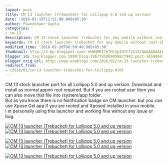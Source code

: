 ```yaml
---
layout: post
title: CM 13 launcher (Trebuchet) for Lollipop 5.0 and up version
date: '2016-01-19T11:51:00.000+05:30'
author: Pawneshwer Gupta
categories:
- cm-13
description: CM 13 stock launcher trebuchet for any mobile without root.CM 13 launcher for Lollipop rom
keywords: CM 13 stock launcher trebuchet for any mobile without root.CM 13 launcher for Lollipop rom
modified_time: '2016-02-20T06:50:40.985+05:30'
thumbnail: http://4.bp.blogspot.com/-eUWqMRT7mTM/Vp3UYC7vI3I/AAAAAAAAIKI/ADBXX2TYHsA/s72-c/Screenshot_2016-01-19-11-26-55%2Bcopy.jpg
blogger_id: tag:blogger.com,1999:blog-1967791069058877982.post-1659804183204393080
blogger_orig_url: http://www.edablogs.com/2016/01/cm-13-launcher-trebuchet-for-lollipop.html
redirect_from:
- /2016/01/cm-13-launcher-trebuchet-for-lollipop.html
---
```


CM 13 stock launcher port for all Lollipop 5.0 and up version. Download and install as normal appno root required. But if you are rooted user then you can also move that file into /system/app folder.  
But as you know there is no Notification badge on CM launcher. but you can use Xpose Gel app if you are rooted and Xposed installed in your mobile.  
I m personally using this launcher and working fine without any issue or bug.

[![CM 13 launcher (Trebuchet) for Lollipop 5.0 and up version](http://4.bp.blogspot.com/-eUWqMRT7mTM/Vp3UYC7vI3I/AAAAAAAAIKI/ADBXX2TYHsA/s320/Screenshot_2016-01-19-11-26-55%2Bcopy.jpg "CM 13 launcher (Trebuchet) for Lollipop 5.0 and up version")](http://4.bp.blogspot.com/-eUWqMRT7mTM/Vp3UYC7vI3I/AAAAAAAAIKI/ADBXX2TYHsA/s1600/Screenshot_2016-01-19-11-26-55%2Bcopy.jpg)[![CM 13 launcher (Trebuchet) for Lollipop 5.0 and up version](http://3.bp.blogspot.com/-VccjumPQLW4/Vp3UawcGkQI/AAAAAAAAIKQ/BEJSO7WGh-o/s320/Screenshot_2016-01-19-11-27-01%2Bcopy.jpg "CM 13 launcher (Trebuchet) for Lollipop 5.0 and up version")](http://3.bp.blogspot.com/-VccjumPQLW4/Vp3UawcGkQI/AAAAAAAAIKQ/BEJSO7WGh-o/s1600/Screenshot_2016-01-19-11-27-01%2Bcopy.jpg)

[![CM 13 launcher (Trebuchet) for Lollipop 5.0 and up version](http://4.bp.blogspot.com/-TY2Mffbu8NI/Vp3UWL9C-jI/AAAAAAAAIKA/4K2xktoyN14/s320/Screenshot_2016-01-19-11-27-18%2Bcopy.jpg "CM 13 launcher (Trebuchet) for Lollipop 5.0 and up version")](http://4.bp.blogspot.com/-TY2Mffbu8NI/Vp3UWL9C-jI/AAAAAAAAIKA/4K2xktoyN14/s1600/Screenshot_2016-01-19-11-27-18%2Bcopy.jpg)[![CM 13 launcher (Trebuchet) for Lollipop 5.0 and up version](http://3.bp.blogspot.com/-MEj6swfdsMA/Vp3Uc61MyXI/AAAAAAAAIKY/pDcXp4nuxuE/s320/Screenshot_2016-01-19-11-27-24%2Bcopy.jpg "CM 13 launcher (Trebuchet) for Lollipop 5.0 and up version")](http://3.bp.blogspot.com/-MEj6swfdsMA/Vp3Uc61MyXI/AAAAAAAAIKY/pDcXp4nuxuE/s1600/Screenshot_2016-01-19-11-27-24%2Bcopy.jpg)

[![CM 13 launcher (Trebuchet) for Lollipop 5.0 and up version](http://4.bp.blogspot.com/-t-BV_lyhdzM/Vp3UhF6DJyI/AAAAAAAAIKg/lIM-r6nUgMg/s320/Screenshot_2016-01-19-11-33-10%2Bcopy.jpg "CM 13 launcher (Trebuchet) for Lollipop 5.0 and up version")](http://4.bp.blogspot.com/-t-BV_lyhdzM/Vp3UhF6DJyI/AAAAAAAAIKg/lIM-r6nUgMg/s1600/Screenshot_2016-01-19-11-33-10%2Bcopy.jpg)